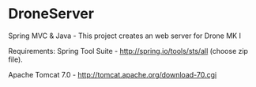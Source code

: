 DroneServer
===========

Spring MVC &amp; Java - This project creates an web server for Drone MK I

Requirements:
  Spring Tool Suite - http://spring.io/tools/sts/all (choose zip file).
  
  Apache Tomcat 7.0 - http://tomcat.apache.org/download-70.cgi
  
  

